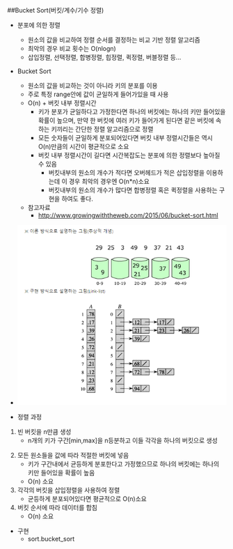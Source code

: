 ##Bucket Sort(버킷/계수/기수 정렬)

* 분포에 의한 정렬
	* 원소의 값을 비교하여 정렬 순서를 결정하는 비교 기반 정렬 알고리즘
	* 최악의 경우 비교 횟수는 O(nlogn)
	* 삽입정렬, 선택정렬, 합병정렬, 힙정렬, 퀵정렬, 버블정렬 등...
	
* Bucket Sort
	* 원소의 값을 비교하는 것이 아니라 키의 분포를 이용
	* 주로 특정 range안에 값이 균일하게 들어가있을 때 사용
	* O(n) + 버킷 내부 정렬시간
		* 키가 분포가 균일하다고 가정한다면 하나의 버킷에는 하나의 키만 들어있을 확률이 높으며, 만약 한 버킷에 여러 키가 들어가게 된다면 같은 버킷에 속하는 키끼리는 간단한 정렬 알고리즘으로 정렬
		* 모든 숫자들이 균일하게 분포되어있다면 버킷 내부 정렬시간들은 역시 O(n)만큼의 시간이 평균적으로 소요
		* 버킷 내부 정렬시간이 길다면 시간복잡도는 분포에 의한 정렬보다 높아질 수 있음
			* 버킷내부의 원소의 개수가 적다면 오버헤드가 적은 삽입정렬을 이용하는데 이 경우 최악의 경우엔 O(n\*n)소요
			* 버킷내부의 원소의 개수가 많다면 합병정렬 혹은 퀵정렬을 사용하는 구현을 하여도 좋다.
	* 참고자료
		* http://www.growingwiththeweb.com/2015/06/bucket-sort.html	
	
* ![bucket sort](./picture/bucket_sort.png) <br/>

* 정렬 과정
1. 빈 버킷을 n만큼 생성
	* n개의 키가 구간[min,max]을 n등분하고 이들 각각을 하나의 버킷으로 생성
2) 모든 원소들을 값에 따라 적절한 버킷에 넣음
	* 키가 구간내에서 균등하게 분포한다고 가정했으므로 하나의 버킷에는 하나의 키만 들어있을 확률이 높음
	* O(n) 소요
3) 각각의 버킷을 삽입정렬을 사용하여 정렬
	* 균등하게 분포되어있다면 평균적으로 O(n)소요
4) 버킷 순서에 따라 데이터를 합침
	* O(n) 소요
	
* 구현
	* sort.bucket\_sort	